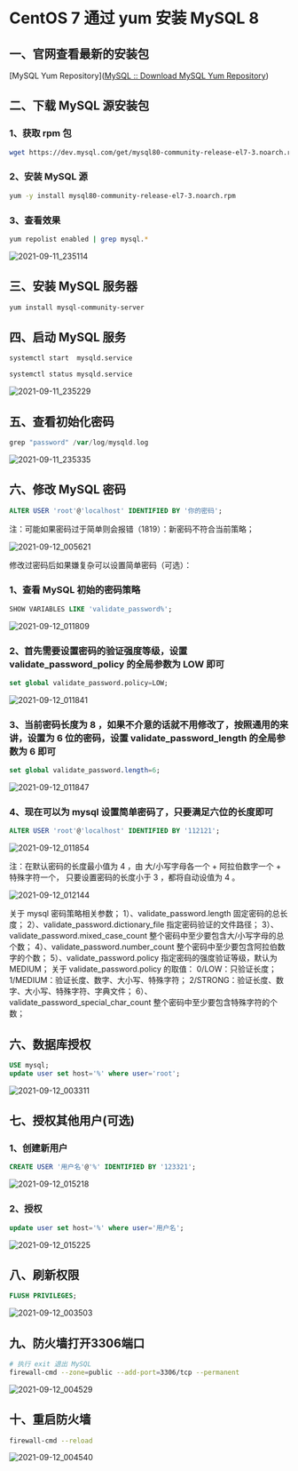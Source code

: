 # CentOS 7 通过 yum 安装 MySQL 8

## 一、官网查看最新的安装包

[MySQL Yum Repository]([MySQL :: Download MySQL Yum Repository](https://dev.mysql.com/downloads/repo/yum/))

## 二、下载 MySQL 源安装包

### 1、获取 rpm 包

``` sh
wget https://dev.mysql.com/get/mysql80-community-release-el7-3.noarch.rpm
```

### 2、安装 MySQL 源

```sh
yum -y install mysql80-community-release-el7-3.noarch.rpm
```

### 3、查看效果

```sh
yum repolist enabled | grep mysql.*
```

![2021-09-11_235114](https://img.qinweizhao.com/2021/09/2021-09-11_235114.png)

## 三、安装 MySQL 服务器

```sh
yum install mysql-community-server
```

## 四、启动 MySQL 服务

```sh
systemctl start  mysqld.service
```

```sh
systemctl status mysqld.service
```

![2021-09-11_235229](https://img.qinweizhao.com/2021/09/2021-09-11_235229.png)

## 五、查看初始化密码

```gradle
grep "password" /var/log/mysqld.log
```

![2021-09-11_235335](https://img.qinweizhao.com/2021/09/2021-09-11_235335.png)

## 六、修改 MySQL 密码

``` sql
ALTER USER 'root'@'localhost' IDENTIFIED BY '你的密码';
```

注：可能如果密码过于简单则会报错（1819）：新密码不符合当前策略；

![2021-09-12_005621](https://img.qinweizhao.com/2021/09/2021-09-12_005621.png)

修改过密码后如果嫌复杂可以设置简单密码（可选）：

### 1、查看 MySQL 初始的密码策略

```sql
SHOW VARIABLES LIKE 'validate_password%'; 
```

![2021-09-12_011809](https://img.qinweizhao.com/2021/09/2021-09-12_011809.png)

### 2、首先需要设置密码的验证强度等级，设置 validate_password_policy 的全局参数为 LOW 即可

```sql
set global validate_password.policy=LOW; 
```

![2021-09-12_011841](https://img.qinweizhao.com/2021/09/2021-09-12_011841.png)

### 3、当前密码长度为 8 ，如果不介意的话就不用修改了，按照通用的来讲，设置为 6 位的密码，设置 validate_password_length 的全局参数为 6 即可

```sql
set global validate_password.length=6; 
```

![2021-09-12_011847](https://img.qinweizhao.com/2021/09/2021-09-12_011847.png)

### 4、现在可以为 mysql 设置简单密码了，只要满足六位的长度即可

```sql
ALTER USER 'root'@'localhost' IDENTIFIED BY '112121'; 
```

![2021-09-12_011854](https://img.qinweizhao.com/2021/09/2021-09-12_011854.png)

注：在默认密码的长度最小值为 4 ，由 大/小写字母各一个 + 阿拉伯数字一个 + 特殊字符一个，
只要设置密码的长度小于 3 ，都将自动设值为 4 。

![2021-09-12_012144](https://img.qinweizhao.com/2021/09/2021-09-12_012144.png)

关于 mysql 密码策略相关参数；
1）、validate_password.length  固定密码的总长度；
2）、validate_password.dictionary_file 指定密码验证的文件路径；
3）、validate_password.mixed_case_count  整个密码中至少要包含大/小写字母的总个数；
4）、validate_password.number_count  整个密码中至少要包含阿拉伯数字的个数；
5）、validate_password.policy 指定密码的强度验证等级，默认为 MEDIUM；
关于 validate_password.policy 的取值：
0/LOW：只验证长度；
1/MEDIUM：验证长度、数字、大小写、特殊字符；
2/STRONG：验证长度、数字、大小写、特殊字符、字典文件；
6）、validate_password_special_char_count 整个密码中至少要包含特殊字符的个数；

## 六、数据库授权

```sql
USE mysql;
update user set host='%' where user='root';
```

![2021-09-12_003311](https://img.qinweizhao.com/2021/09/2021-09-12_003311.png)

## 七、授权其他用户(可选)

### 1、创建新用户

```sql
CREATE USER '用户名'@'%' IDENTIFIED BY '123321';
```

![2021-09-12_015218](https://img.qinweizhao.com/2021/09/2021-09-12_015218.png)

### 2、授权

```sql
update user set host='%' where user='用户名';
```

![2021-09-12_015225](https://img.qinweizhao.com/2021/09/2021-09-12_015225.png)

## 八、刷新权限

```sql
FLUSH PRIVILEGES;
```

![2021-09-12_003503](https://img.qinweizhao.com/2021/09/2021-09-12_003503.png)

## 九、防火墙打开3306端口

```sh
# 执行 exit 退出 MySQL
firewall-cmd --zone=public --add-port=3306/tcp --permanent
```

![2021-09-12_004529](https://img.qinweizhao.com/2021/09/2021-09-12_004529.png)

## 十、重启防火墙

```sh
firewall-cmd --reload
```

![2021-09-12_004540](https://img.qinweizhao.com/2021/09/2021-09-12_004540.png)
